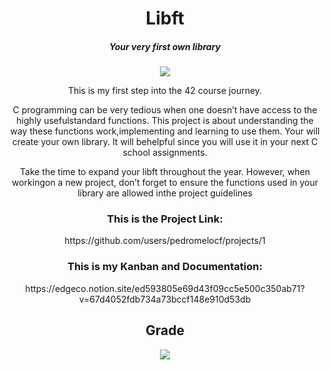
<div align="center">
  <h1> Libft </h1>
  <h5> Your very first own library </h5>
</div>

<p align="center">
  <img src="https://github.com/pedromelocf/utilities/blob/master/libfte.png" />
</p>



<div align="center">

This is my first step into the 42 course journey.

C programming can be very tedious when one doesn’t have access to the highly usefulstandard functions. This project is about understanding the way these functions work,implementing and learning to use them. 
Your will create your own library. It will behelpful since you will use it in your next C school assignments.

Take the time to expand your libft throughout the year. However, when workingon a new project, don’t forget to ensure the functions used in your library are allowed inthe project guidelines

<h3> This is the Project Link: </h3> 
https://github.com/users/pedromelocf/projects/1

<h3>This is my Kanban and Documentation: </h3>
https://edgeco.notion.site/ed593805e69d43f09cc5e500c350ab71?v=67d4052fdb734a73bccf148e910d53db

</div>

<div align="center">
  <h2> Grade </h2>
</div>

<div align="center">
  <img src="https://github.com/pedromelocf/utilities/blob/master/100_grade.png" />
</div>

